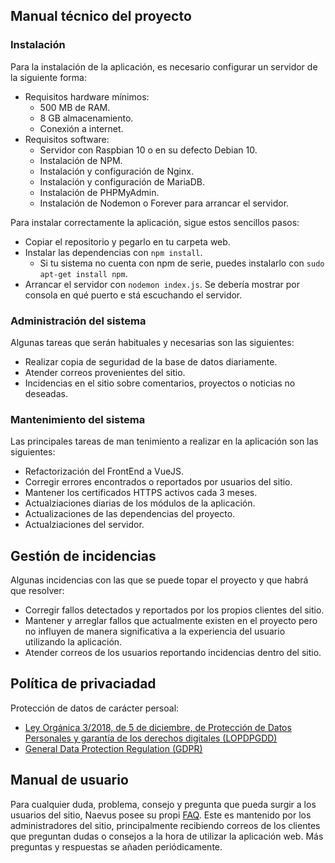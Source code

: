 ## Manual técnico del proyecto

### Instalación

Para la instalación de la aplicación, es necesario configurar un servidor de la siguiente forma:
- Requisitos hardware mínimos: 
    + 500 MB de RAM.
    + 8 GB almacenamiento.
    + Conexión a  internet.
- Requisitos software:
    + Servidor con Raspbian 10 o en su defecto Debian 10.
    + Instalación de NPM.
    + Instalación y configuración de Nginx.
    + Instalación y configuración de MariaDB.
    + Instalación de PHPMyAdmin.
    + Instalación de Nodemon o Forever para arrancar el servidor.

Para instalar correctamente la aplicación, sigue estos sencillos pasos:
- Copiar el repositorio y pegarlo en tu carpeta web.
- Instalar las dependencias con `npm install`.
    + Si tu sistema no cuenta con npm de serie, puedes instalarlo con `sudo apt-get install npm`.
- Arrancar el servidor con `nodemon index.js`. Se debería mostrar por consola en qué puerto e stá escuchando el servidor.

### Administración del sistema

Algunas tareas que serán habituales y necesarias son las siguientes:
- Realizar copia de seguridad de la base de datos diariamente.
- Atender correos provenientes del sitio.
- Incidencias en el sitio sobre comentarios, proyectos o noticias no deseadas.

### Mantenimiento del sistema

Las principales tareas de man tenimiento a realizar en la aplicación son las siguientes:
- Refactorización del FrontEnd a VueJS.
- Corregir errores encontrados o reportados por usuarios del sitio.
- Mantener los certificados HTTPS activos cada 3 meses.
- Actualziaciones diarias de los módulos de la aplicación.
- Actualizaciones de las dependencias del proyecto.
- Actualziaciones del servidor.

## Gestión de incidencias

Algunas incidencias con las que se puede topar el proyecto y que habrá que resolver:
- Corregir fallos detectados y reportados por los propios clientes del sitio.
- Mantener y arreglar fallos que actualmente existen en el proyecto pero no influyen de manera significativa a la experiencia del usuario utilizando la aplicación.
- Atender correos de los usuarios reportando incidencias dentro del sitio.

## Política de privaciadad

Protección de datos de carácter persoal:

- [Ley Orgánica 3/2018, de 5 de diciembre, de Protección de Datos Personales y garantía de los derechos digitales (LOPDPGDD)](https://www.boe.es/buscar/act.php?id=BOE-A-2018-16673)
- [General Data Protection Regulation (GDPR)](https://eur-lex.europa.eu/eli/reg/2016/679/oj)

## Manual de usuario

Para cualquier duda, problema, consejo y pregunta que pueda surgir a los usuarios del sitio, Naevus posee su propi [FAQ](https://naevus.giize.com/info). 
Este es mantenido por los administradores del sitio, principalmente recibiendo correos de los clientes que preguntan dudas o consejos a la hora de utilizar la aplicación web. Más preguntas y respuestas se añaden periódicamente.
